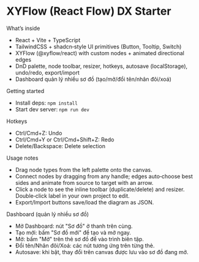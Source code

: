 # XYFlow (React Flow) DX Starter

What’s inside

- React + Vite + TypeScript
- TailwindCSS + shadcn‑style UI primitives (Button, Tooltip, Switch)
- XYFlow (@xyflow/react) with custom nodes + animated directional edges
- DnD palette, node toolbar, resizer, hotkeys, autosave (localStorage), undo/redo, export/import
- Dashboard quản lý nhiều sơ đồ (tạo/mở/đổi tên/nhân đôi/xoá)

Getting started

- Install deps: `npm install`
- Start dev server: `npm run dev`

Hotkeys

- Ctrl/Cmd+Z: Undo
- Ctrl/Cmd+Y or Ctrl/Cmd+Shift+Z: Redo
- Delete/Backspace: Delete selection

Usage notes

- Drag node types from the left palette onto the canvas.
- Connect nodes by dragging from any handle; edges auto‑choose best sides and animate from source to target with an arrow.
- Click a node to see the inline toolbar (duplicate/delete) and resizer. Double‑click label in your own project to edit.
- Export/Import buttons save/load the diagram as JSON.

Dashboard (quản lý nhiều sơ đồ)

- Mở Dashboard: nút "Sơ đồ" ở thanh trên cùng.
- Tạo mới: bấm "Sơ đồ mới" để tạo và mở ngay.
- Mở: bấm "Mở" trên thẻ sơ đồ để vào trình biên tập.
- Đổi tên/Nhân đôi/Xoá: các nút tương ứng trên từng thẻ.
- Autosave: khi bật, thay đổi trên canvas được lưu vào sơ đồ đang mở.
